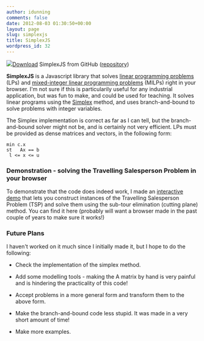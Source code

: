 ```yaml
---
author: idunning
comments: false
date: 2012-08-03 01:30:50+00:00
layout: page
slug: simplexjs
title: SimplexJS
wordpress_id: 32
---
```


[![](http://idunning.scripts.mit.edu/blog/wp-content/uploads/2012/08/simplexjs.png)](http://idunning.scripts.mit.edu/blog/wp-content/uploads/2012/08/simplexjs.png)[Download](https://github.com/IainNZ/SimplexJS/zipball/master) SimplexJS from GitHub ([repository](https://github.com/IainNZ/SimplexJS))




**SimplexJS** is a Javascript library that solves [linear programming problems](http://en.wikipedia.org/wiki/Linear_programming) (LPs) and [mixed-integer linear programming problems](http://en.wikipedia.org/wiki/Linear_programming#Integer_unknowns) (MILPs) right in your browser. I'm not sure if this is particularily useful for any industrial application, but was fun to make, and could be used for teaching. It solves linear programs using the [Simplex](http://en.wikipedia.org/wiki/Simplex_algorithm) method, and uses branch-and-bound to solve problems with integer variables.


The Simplex implementation is correct as far as I can tell, but the branch-and-bound solver might not be, and is certainly not very efficient. LPs must be provided as dense matrices and vectors, in the following form:

    
    min c.x
    st   Ax == b
     l <= x <= u




### Demonstration - solving the Travelling Salesperson Problem in your browser


To demonstrate that the code does indeed work, I made an [interactive demo](?page_id=39) that lets you construct instances of the Travelling Salesperson Problem (TSP) and solve them using the sub-tour elimination (cutting plane) method. You can find it here (probably will want a browser made in the past couple of years to make sure it works!)


### Future Plans


I haven't worked on it much since I initially made it, but I hope to do the following:



	
  * Check the implementation of the simplex method.

	
  * Add some modelling tools - making the A matrix by hand is very painful and is hindering the practicality of this code!

	
  * Accept problems in a more general form and transform them to the above form.

	
  * Make the branch-and-bound code less stupid. It was made in a very short amount of time!

	
  * Make more examples.


